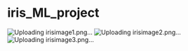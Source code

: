 # iris_ML_project
![Uploading irisimage1.png…]()
![Uploading irisimage2.png…]()
![Uploading irisimage3.png…]()

